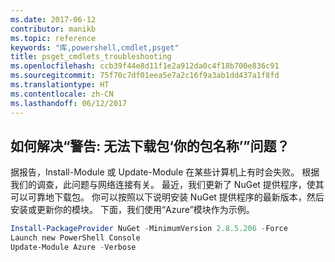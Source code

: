 ```yaml
---
ms.date: 2017-06-12
contributor: manikb
ms.topic: reference
keywords: "库,powershell,cmdlet,psget"
title: psget_cmdlets_troubleshooting
ms.openlocfilehash: ccb39f44e8d11f1e2a912da0c4f18b700e836c91
ms.sourcegitcommit: 75f70c7df01eea5e7a2c16f9a3ab1dd437a1f8fd
ms.translationtype: HT
ms.contentlocale: zh-CN
ms.lasthandoff: 06/12/2017
---
```

<a id="how-to-resolve-warning-package-your-package-name-failed-to-download-issue" class="xliff"></a>
## 如何解决“警告: 无法下载包‘你的包名称’”问题？




据报告，Install-Module 或 Update-Module 在某些计算机上有时会失败。
根据我们的调查，此问题与网络连接有关。
最近，我们更新了 NuGet 提供程序，使其可以可靠地下载包。
你可以按照以下说明安装 NuGet 提供程序的最新版本，然后安装或更新你的模块。
下面，我们使用“Azure”模块作为示例。

```powershell
Install-PackageProvider NuGet -MinimumVersion 2.8.5.206 -Force
Launch new PowerShell Console
Update-Module Azure -Verbose
```

